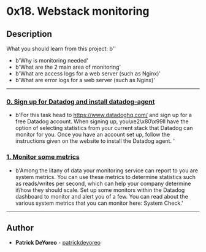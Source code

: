 # 0x18. Webstack monitoring

## Description
What you should learn from this project:
b''
* b'Why is monitoring needed'
* b'What are the 2 main area of monitoring'
* b'What are access logs for a web server (such as Nginx)'
* b'What are error logs for a web server (such as Nginx)'

---

### [0. Sign up for Datadog and install datadog-agent](./0-setup_datadog)
* b'For this task head to https://www.datadoghq.com/ and sign up for a free Datadog account. When signing up, you\xe2\x80\x99ll have the option of selecting statistics from your current stack that Datadog can monitor for you. Once you have an account set up, follow the instructions given on the website to install the Datadog agent. '


### [1. Monitor some metrics](./2-setup_datadog)
* b'Among the litany of data your monitoring service can report to you are system metrics. You can use these metrics to determine statistics such as reads/writes per second, which can help your company determine if/how they should scale. Set up some monitors within the Datadog dashboard to monitor and alert you of a few. You can read about the various system metrics that you can monitor here: System Check.'


---

## Author
* **Patrick DeYoreo** - [patrickdeyoreo](https://github.com/patrickdeyoreo)